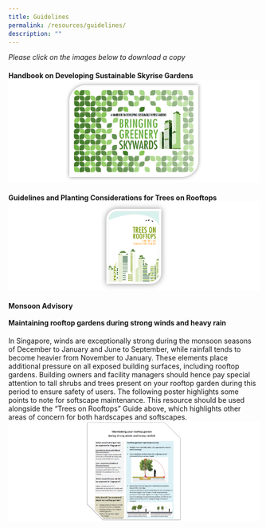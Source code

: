 ```yaml
---
title: Guidelines
permalink: /resources/guidelines/
description: ""
---
```

*Please click on the images below to download a copy*
 
#### **Handbook on Developing Sustainable Skyrise Gardens**   [![](/images/Graphics/Skyrise%20Greenery%20Handbook.png)](/files/nparks%20skyrise%20greenery%20handbook_202303.pdf)
 
####  **Guidelines and Planting Considerations for Trees on Rooftops**[![](/images/Icons/trees%20on%20rooftops_border.png)](/files/trees%20on%20rooftops%20-%20guidelines%20and%20planting%20considerations.pdf)

####  **Monsoon Advisory** <br><br>Maintaining rooftop gardens during strong winds and heavy rain 

In Singapore, winds are exceptionally strong during the monsoon seasons of December to January and June to September, while rainfall tends to become heavier from November to January. These elements place additional pressure on all exposed building surfaces, including rooftop gardens. Building owners and facility managers should hence pay special attention to tall shrubs and trees present on your rooftop garden during this period to ensure safety of users. The following poster highlights some points to note for softscape maintenance. This resource should be used alongside the “Trees on Rooftops” Guide above, which highlights other areas of concern for both hardscapes and softscapes.[![](/images/Graphics/monsoon-advisory-corner-400.png)](/files/monsoon%20advisory%20-%20rooftop%20garden%202023.pdf)